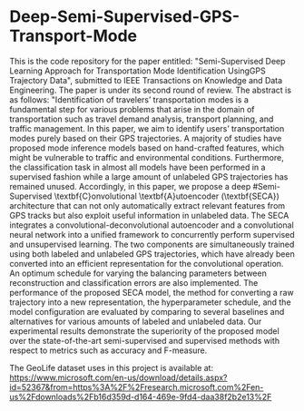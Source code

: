# Deep-Semi-Supervised-GPS-Transport-Mode

This is the code repository for the paper entitled: "Semi-Supervised Deep Learning Approach for Transportation Mode Identification UsingGPS Trajectory Data", submitted to IEEE Transactions on Knowledge and Data Engineering. The paper is under its second round of review. The abstract is as follows: 
"Identification of travelers’ transportation modes is a fundamental step for various problems that arise in the domain of transportation such as travel demand analysis, transport planning, and traffic management. In this paper, we aim to identify users’ transportation modes purely based on their GPS trajectories. A majority of studies have proposed mode inference models based on hand-crafted features, which might be vulnerable to traffic and environmental conditions. Furthermore, the classification task in almost
all models have been performed in a supervised fashion while a large amount of unlabeled GPS trajectories has remained unused. Accordingly, in this paper, we propose a deep #Semi-Supervised \textbf{C}onvolutional \textbf{A}utoencoder (\textbf{SECA}) architecture that can not only automatically extract relevant features from GPS tracks but also exploit useful information in unlabeled data. The SECA integrates a convolutional-deconvolutional autoencoder and a convolutional neural network into a unified framework to concurrently perform supervised and unsupervised learning. The two components are simultaneously trained using both labeled and unlabeled GPS trajectories, which have already been converted into an efficient representation for the convolutional operation. An optimum schedule for varying the balancing parameters between reconstruction and classification errors are also implemented. The performance of the proposed SECA model, the method for converting a raw trajectory into a new representation, the hyperparameter schedule, and the model configuration are evaluated by comparing to several baselines and alternatives for various amounts of labeled and unlabeled data. Our experimental results demonstrate the superiority of the proposed model over the state-of-the-art semi-supervised and supervised methods with respect to metrics such as accuracy and F-measure. 

The GeoLife dataset uses in this project is available at: https://www.microsoft.com/en-us/download/details.aspx?id=52367&from=https%3A%2F%2Fresearch.microsoft.com%2Fen-us%2Fdownloads%2Fb16d359d-d164-469e-9fd4-daa38f2b2e13%2F

